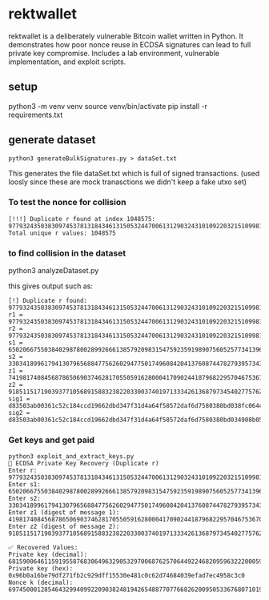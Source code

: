 # rektwallet
rektwallet is a deliberately vulnerable Bitcoin wallet written in Python. It demonstrates how poor nonce reuse in ECDSA signatures can lead to full private key compromise. Includes a lab environment, vulnerable implementation, and exploit scripts.




## setup 
python3 -m venv venv
source venv/bin/activate
pip install -r requirements.txt


## generate dataset 

```
python3 generateBulkSignatures.py > dataSet.txt 
```

This generates the file dataSet.txt which is full of signed transactions. (used loosly since these are mock tranasctions we didn't keep a fake utxo set)


### To test the nonce for collision 
```python3 testNonce.py
[!!!] Duplicate r found at index 1048575: 97793243503830974537813184346131505324470061312903243101092203215109981519107
Total unique r values: 1048575
```

### to find collision in the dataset 
python3 analyzeDataset.py

this gives output such as:
```
[!] Duplicate r found: 97793243503830974537813184346131505324470061312903243101092203215109981519107
r1 = 97793243503830974537813184346131505324470061312903243101092203215109981519107, r2 = 97793243503830974537813184346131505324470061312903243101092203215109981519107
s1 = 65020667550384029878002899266613857920983154759235919890756052577341396676214, s2 = 33034189961794130796568847756260294775017496084204137608744782793957343441180
z1 = 74198174084568786506903746281705505916280004170902441879682295704675367070192, z2 = 91851151719039377105689158832382203300374019713334261368797345402775762827149
sig1 = d83503ab00361c52c184ccd19662dbd347f31d4a64f58572daf6d7580380bd038fc064c7ff328761524d66878fcfe3f28829c202a473d592ede8043037beee76
sig2 = d83503ab00361c52c184ccd19662dbd347f31d4a64f58572daf6d7580380bd034908b05de483b419f4123eedb475bef4eb8f09f746142efb9b7dd0852f67311
```



### Get keys and get paid 

```
python3 exploit_and_extract_keys.py 
🔐 ECDSA Private Key Recovery (Duplicate r)
Enter r: 97793243503830974537813184346131505324470061312903243101092203215109981519107
Enter s1: 65020667550384029878002899266613857920983154759235919890756052577341396676214 
Enter s2: 33034189961794130796568847756260294775017496084204137608744782793957343441180
Enter z1 (digest of message 1): 4198174084568786506903746281705505916280004170902441879682295704675367070192
Enter z2 (digest of message 2): 91851151719039377105689158832382203300374019713334261368797345402775762827149

✅ Recovered Values:
Private key (decimal): 68159006461159195587683064963290532970068762570644922468209596322200059167680
Private key (hex): 0x96b0a16be79df271fb2c929dff15530e481c0c62d74684039efad7ec4958c3c0
Nonce k (decimal): 69745000128546432994099220903824819426548877077668262009505336768071019290057

```

